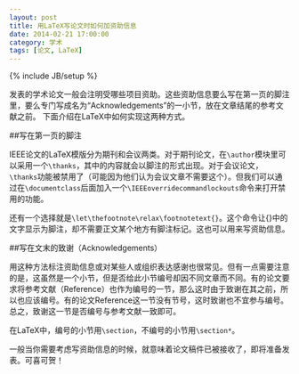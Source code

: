 ```yaml
---
layout: post
title: 用LaTeX写论文时如何加资助信息
date: 2014-02-21 17:00:00
category: 学术
tags: [论文, LaTeX]
---
```

{% include JB/setup %}

发表的学术论文一般会注明受哪些项目资助。这些资助信息要么写在第一页的脚注里，要么专门写成名为“Acknowledgements”的一小节，放在文章结尾的参考文献之前。
下面介绍在LaTeX中如何实现这两种方式。

<!--more-->

##写在第一页的脚注

IEEE论文的LaTeX模版分为期刊和会议两类。对于期刊论文，在`\author`模块里可以采用一个`\thanks`，其中的内容就会以脚注的形式出现。对于会议论文，`\thanks`功能被禁用了（可能因为他们认为会议文章不需要这个）。但我们可以通过在`\documentclass`后面加入一个`\IEEEoverridecommandlockouts`命令来打开禁用的功能。

还有一个选择就是`\let\thefootnote\relax\footnotetext{}`。这个命令让{}中的文字显示为脚注，却不需要正文某个地方有脚注标记。这也可以用来写资助信息。

##写在文末的致谢（Acknowledgements）

用这种方法标注资助信息或对某些人或组织表达感谢也很常见。但有一点需要注意的是，这虽然是一个小节，但是否给此小节编号却因不同文章而不同。有的论文要求将参考文献（Reference）也作为编号的一节，那么这时由于致谢在其之前，所以也应该编号。有的论文Reference这一节没有节号，这时致谢也不宜参与编号。总之，致谢这一节是否编号与参考文献一致即可。

在LaTeX中，编号的小节用`\section`，不编号的小节用`\section*`。

一般当你需要考虑写资助信息的时候，就意味着论文稿件已被接收了，即将准备发表。可喜可贺！
